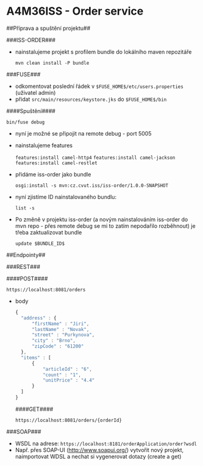# A4M36ISS - Order service #

##Příprava a spuštění projektu##

###ISS-ORDER###
* nainstalujeme projekt s profilem bundle do lokálního maven repozitáře

  ``mvn clean install -P bundle``

###FUSE###
* odkomentovat poslední řádek v ``$FUSE_HOME$/etc/users.properties`` (uživatel admin)
* přidat ``src/main/resources/keystore.jks`` do ``$FUSE_HOME$/bin``

####Spuštění####

``bin/fuse debug``

* nyní je možné se připojit na remote debug - port 5005
* nainstalujeme features

  ``features:install camel-http4``
  ``features:install camel-jackson``
  ``features:install camel-restlet``

* přidáme iss-order jako bundle

  ``osgi:install -s mvn:cz.cvut.iss/iss-order/1.0.0-SNAPSHOT``
  
* nyní zjistíme ID nainstalovaného bundlu:

  ``list -s``
  
* Po změně v projektu iss-order (a novým nainstalováním iss-order do mvn repo - přes remote debug se mi to zatím nepodařilo rozběhnout) je třeba zaktualizovat bundle

  ``update $BUNDLE_ID$``
  
##Endpointy##

###REST###

####POST####

  ``https://localhost:8081/orders``
  
* body

  ```javascript
  {
    "address" : {
        "firstName" : "Jiri",
        "lastName" : "Novak",
        "street" : "Purkynova",
        "city" : "Brno",
        "zipCode" : "61200"
    },
    "items" : [
        {
            "articleId" : "6",
            "count" : "1",
            "unitPrice" : "4.4"
        }
    ]
  }
  ```
  
  ####GET####
  
    ``https://localhost:8081/orders/{orderId}``
    
###SOAP###

* WSDL na adrese: ``https://localhost:8181/orderApplication/order?wsdl``
* Např. přes SOAP-UI (http://www.soapui.org/) vytvořit nový projekt, naimportovat WDSL a nechat si vygenerovat dotazy (create a get)
